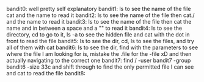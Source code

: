 bandit0: well pretty self explanatory
bandit1: ls to see the name of the file cat and the name to read it
bandit2: ls to see the name of the file then cat./ and the name to read it
bandit3: ls to see the name of the file then cat the name and in between a space and a "\" to read it
bandit4: ls to see the directory, cd to go to it, ls -a to see the hidden file and cat with the dot in front to read the file
bandit5: ls to see the dir, cd, ls to see the files, and try all of them with cat
bandit6: ls to see the dir, find with the parameters to see where the file I am looking for is, mistake the .file for the -file xD and then actually navigating to the correct one
bandit7: find / -user bandit7 -group bandit6 -size 33c and shift through to find the only permitted file I can see and cat to read the file
bandit8:
